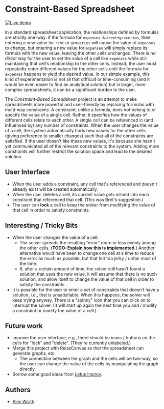 Constraint-Based Spreadsheet
============================

[![Live demo](https://img.shields.io/badge/Live%20demo-%E2%86%92-9D6EB3.svg?style=flat-square)](https://alexwarth.github.io/projects/constraint-based-spreadsheet)

In a standard spreadsheet application, the relationships defined by formulas are strictly one-way: if the formula for `expenses` is `=rent+groceries`, then entering a new value for `rent` or `groceries` will cause the value of `expenses` to change, but entering a new value for `expenses` will simply replace its formula with the new value, leaving the other cells unchanged. There is no *direct* way for the user to set the value of a cell like `expenses` while still maintaining that cell's relationship to the other cells. Instead, the user must repeatedly enter different values for the other cells until the formula for `expenses` happens to yield the desired value. In our simple example, this kind of experimentation is not all that difficult or time-consuming (and it would be even easier to find an analytical solution) but in larger, more complex spreadsheets, it can be a significant burden to the user.

The *Constraint-Based Spreadsheet* project is an attempt to make spreadsheets more powerful and user-friendly by replacing formulas with multi-way constraints. A constraint, unlike a formula, does not belong to or specify the value of a single cell. Rather, it specifies how the values of different cells relate to each other. A single cell can be referenced in (and influenced by) any number of constraints. When the user changes the value of a cell, the system automatically finds new values for the other cells (giving preference to smaller changes) such that all of the constraints are satisfied. If the user doesn't like these new values, it's because she hasn't yet communicated all of the relevant constraints to the system. Adding more constraints will further restrict the solution space and lead to the desired solution.

## User Interface

* When the user adds a constraint, any cell that's referenced and doesn't already exist will be created automatically.
* When the user deletes a cell, its current value gets inlined into each constraint that referenced that cell. (This was Bret's suggestion.)
* The user can **lock** a cell to keep the solver from modifying the value of that cell in order to satisfy constraints.

## Interesting / Tricky Bits

* When the user changes the value of a cell:
    *  The solver spreads the resulting "error"  more or less evenly among the other cells. (**TODO: Explain how this is implemented.**) Another alternative would have been to change one cell at a time to reduce the error as much as possible, but that felt too jerky / unfair most of the time.
    *  If, after a certain amount of time, the solver still hasn't found a solution that uses the new value, it will assume that there is no such solution, and allow itself to change the value of that cell in order to satisfy the constraints.
* It is possible for the user to enter a set of constraints that doesn't have a solution, i.e., that is unsatisfiable. When this happens, the solver will keep trying anyway. There is a "spinny" icon that you can click on to interrupt the solver. (It will start up again the next time you add / modify a constraint or modify the value of a cell.)

## Future work

* Improve the user interface, e.g., there should be icons / buttons on the cells for "lock" and "delete". (They're currently unlabeled.)
* Merge this project with RelaxCanvas so that the spreadsheet can generate graphs, etc.
    * The connection between the graph and the cells will be two-way, so the user can change the value of the cells by manipulating the graph directly.
* Borrow some good ideas from [Lotus Improv](http://en.wikipedia.org/wiki/Lotus_Improv).

## Authors

* [Alex Warth](http://github.com/alexwarth)
